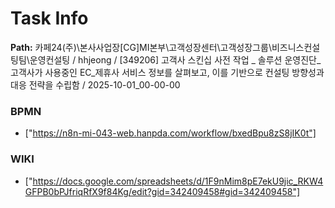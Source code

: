 # Task Info

**Path:** 카페24(주)\본사사업장\[CG]MI본부\고객성장센터\고객성장그룹\비즈니스컨설팅팀\운영컨설팅 / hhjeong / [349206] 고객사 스킨십 사전 작업 _ 솔루션 운영진단_고객사가 사용중인 EC_제휴사 서비스 정보를 살펴보고, 이를 기반으로 컨설팅 방향성과 대응 전략을 수립함 / 2025-10-01_00-00-00

### BPMN
- ["https://n8n-mi-043-web.hanpda.com/workflow/bxedBpu8zS8jIK0t"]

### WIKI
- ["https://docs.google.com/spreadsheets/d/1F9nMim8pE7ekU9jic_RKW4GFPB0bPJfriqRfX9f84Kg/edit?gid=342409458#gid=342409458"]

